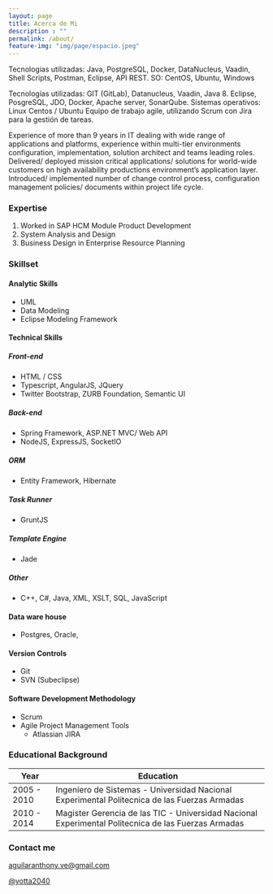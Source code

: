 ```yaml
---
layout: page
title: Acerca de Mi
description : ""
permalink: /about/
feature-img: "img/page/espacio.jpeg"
---
```


Tecnologias utilizadas: Java, PostgreSQL, Docker, DataNucleus, Vaadin, Shell Scripts, Postman, Eclipse, API REST. 
SO: CentOS, Ubuntu, Windows


Tecnologías utilizadas: GIT (GitLab), Datanucleus, Vaadin, Java 8. Eclipse, PosgreSQL, JDO, Docker, Apache server, SonarQube.
Sistemas operativos: Linux Centos / Ubuntu
Equipo de trabajo agile, utilizando Scrum con Jira para la gestión de tareas.




Experience of more than 9 years in IT dealing with wide range of applications and platforms, experience within multi-tier environments configuration, implementation, solution architect and teams leading roles. Delivered/ deployed mission critical applications/ solutions for world-wide customers on high availability productions environment’s application layer. Introduced/ implemented number of change control process, configuration management policies/ documents within project life cycle.

### Expertise

1. Worked in SAP HCM Module Product Development
2. System Analysis and Design
3. Business Design in Enterprise Resource Planning

### Skillset

#### Analytic Skills

- UML
- Data Modeling
- Eclipse Modeling Framework

#### Technical Skills

##### Front-end

- HTML / CSS
- Typescript, AngularJS, JQuery
- Twitter Bootstrap, ZURB Foundation, Semantic UI

##### Back-end

- Spring Framework, ASP.NET MVC/ Web API
- NodeJS, ExpressJS, SocketIO

##### ORM

- Entity Framework, Hibernate

##### Task Runner

- GruntJS

##### Template Engine

- Jade

##### Other

- C++, C#, Java, XML, XSLT, SQL, JavaScript

#### Data ware house

- Postgres, Oracle, 

#### Version Controls
- Git 
- SVN (Subeclipse)

#### Software Development Methodology

- Scrum
- Agile Project Management Tools 
    - Atlassian JIRA


### Educational Background

| Year  | Education |
| ------------- | ------------- |
| 2005 - 2010 | Ingeniero de Sistemas - Universidad Nacional Experimental Politecnica de las Fuerzas Armadas |
| 2010 - 2014 | Magister Gerencia de las TIC - Universidad Nacional Experimental Politecnica de las Fuerzas Armadas |



### Contact me

[aguilaranthony.ve@gmail.com](mailto:aguilaranthony.ve@gmail.com)

[@yotta2040](https://twitter.com/yotta2040)
